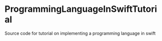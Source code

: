 # ProgrammingLanguageInSwiftTutorial
Source code for tutorial on implementing a programming language in swift
